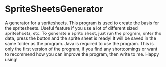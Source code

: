 # SpriteSheetsGenerator
A generator for a spritesheets.
This program is used to create the basis for the spritesheets.
Useful feature if you use a lot of different sized spritesheets, etc.
To generate a sprite sheet, just run the program, enter the data, press the button and the sprite sheet is ready! It will be saved in the same folder as the program.
Java is required to use the program.
This is only the first version of the program, if you find any shortcomings or want to recommend how you can improve the program, then write to me.
Happy using!
